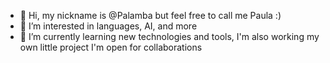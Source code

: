 - 👋 Hi, my nickname is @Palamba but feel free to call me Paula :)
- 👀 I’m interested in languages, AI, and more
- 🌱 I’m currently learning new technologies and tools, I'm also working my own little project
I'm open for collaborations
<!---
Palamba/Palamba is a ✨ special ✨ repository because its `README.md` (this file) appears on your GitHub profile.
You can click the Preview link to take a look at your changes.
--->
